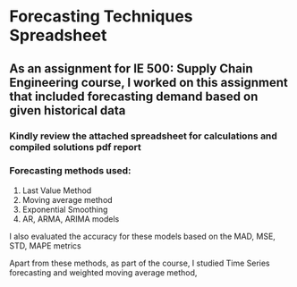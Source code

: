 # Forecasting Techniques Spreadsheet

## As an assignment for IE 500: Supply Chain Engineering course, I worked on this assignment that included forecasting demand based on given historical data
### Kindly review the attached spreadsheet for calculations and compiled solutions pdf report 
### Forecasting methods used: 
1. Last Value Method 
2. Moving average method
3. Exponential Smoothing
4. AR, ARMA, ARIMA models

I also evaluated the accuracy for these models based on the MAD, MSE, STD, MAPE metrics

Apart from these methods, as part of the course, I studied Time Series forecasting and weighted moving average method, 
